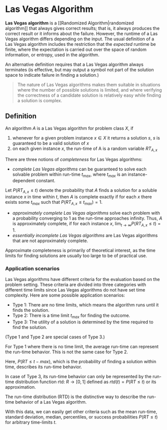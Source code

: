 # Las Vegas Algorithm
**Las Vegas algorithm** is a [[Randomized Algorithm|randomized algorithm]] that always gives correct results; that is, it always produces the correct result or it informs about the failure. However, the runtime of a Las Vegas algorithm differs depending on the input. The usual definition of a Las Vegas algorithm includes the restriction that the _expected_ runtime be finite, where the expectation is carried out over the space of random information, or entropy, used in the algorithm.

An alternative definition requires that a Las Vegas algorithm always terminates (is effective, but may output a symbol not part of the solution space to indicate failure in finding a solution.)

> The nature of Las Vegas algorithms makes them suitable in situations where the number of possible solutions is limited, and where verifying the correctness of a candidate solution is relatively easy while finding a solution is complex.

## Definition
An algorithm ${A}$ is a Las Vegas algorithm for problem class ${X}$, if
1. whenever for a given problem instance ${x \in X}$ it returns a solution ${s}$, ${s}$ is guaranteed to be a valid solution of ${x}$
2. on each given instance ${x}$, the run-time of A is a random variable ${RT_{A,x}}$

There are three notions of _completeness_ for Las Vegas algorithms:
- _complete Las Vegas algorithms_ can be guaranteed to solve each solvable problem within run-time ${t_{max}}$, where ${t_{max}}$ is an instance-dependent constant.

Let ${P({RT}_{A,x} \leq t)}$ denote the probability that ${A}$ finds a solution for a soluble instance ${x}$ in time within ${t}$, then ${A}$ is complete exactly if for each ${x}$ there exists some ${t_{max}}$ such that ${P({RT}_{A,x} \leq t_{max}) = 1}$.

- _approximately complete Las Vegas algorithms_ solve each problem with a probability converging to 1 as the run-time approaches infinity. Thus, ${A}$ is approximately complete, if for each instance ${x}$, ${\lim_{t \to \infty} P({RT}_{A,x} \leq t) = 1}$.
- _essentially incomplete Las Vegas algorithms_ are Las Vegas algorithms that are not approximately complete.

Approximate completeness is primarily of theoretical interest, as the time limits for finding solutions are usually too large to be of practical use.

### Application scenarios
Las Vegas algorithms have different criteria for the evaluation based on the problem setting. These criteria are divided into three categories with different time limits since Las Vegas algorithms do not have set time complexity. Here are some possible application scenarios:

- Type 1: There are no time limits, which means the algorithm runs until it finds the solution.
- Type 2: There is a time limit ${t_{max}}$ for finding the outcome.
- Type 3: The utility of a solution is determined by the time required to find the solution.

(Type 1 and Type 2 are special cases of Type 3.)

For Type 1 where there is no time limit, the average run-time can represent the run-time behavior. This is not the same case for Type 2.

Here, ${P(RT \leq t-{max})}$, which is the probability of finding a solution within time, describes its run-time behavior.

In case of Type 3, its run-time behavior can only be represented by the run-time distribution function rtd: ${R \to [0,1]}$ defined as ${rtd(t) = P(RT \leq t)}$ or its approximation.

The run-time distribution (RTD) is the distinctive way to describe the run-time behavior of a Las Vegas algorithm.

With this data, we can easily get other criteria such as the mean run-time, standard deviation, median, percentiles, or success probabilities ${P(RT \leq t)}$ for arbitrary time-limits ${t}$.